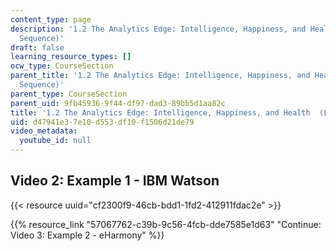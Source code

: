 ```yaml
---
content_type: page
description: '1.2 The Analytics Edge: Intelligence, Happiness, and Health  (Lecture
  Sequence)'
draft: false
learning_resource_types: []
ocw_type: CourseSection
parent_title: '1.2 The Analytics Edge: Intelligence, Happiness, and Health  (Lecture
  Sequence)'
parent_type: CourseSection
parent_uid: 9fb45936-9f44-df97-dad3-89bb5d1aa82c
title: '1.2 The Analytics Edge: Intelligence, Happiness, and Health  (Lecture Sequence)'
uid: d47941e3-7e10-d553-df10-f1506d21de79
video_metadata:
  youtube_id: null
---
```

## Video 2: Example 1 - IBM Watson

{{< resource uuid="cf2300f9-46cb-bdd1-1fd2-412911fdac2e" >}}

{{% resource_link "57067762-c39b-9c56-4fcb-dde7585e1d63" "Continue: Video 3: Example 2 - eHarmony" %}}